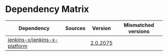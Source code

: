 # Dependency Matrix

Dependency | Sources | Version | Mismatched versions
---------- | ------- | ------- | -------------------
[jenkins-x/jenkins-x-platform](https://github.com/jenkins-x/jenkins-x-platform) |  | [2.0.2075](https://github.com/jenkins-x/jenkins-x-platform/releases/tag/v2.0.2075) | 
